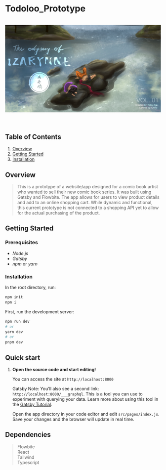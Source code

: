 # Todoloo_Prototype
<br/>
<img src="./src/images/preview.png" width="800">
<br/>
<br/>
<br/>

## Table of Contents
1. [Overview](#overview)
2. [Getting Started](#getting-started)
3. [Installation](#installation)

## Overview <a name="overview"></a>
>This is a prototype of a website/app designed for a comic book artist who wanted to sell their new comic book series. It was built using Gatsby and Flowbite. The app allows for users to view product details and add to an online shopping cart. While dynamic and functional, this current prototype is not connected to a shopping API yet to allow for the actual purchasing of the product.

## Getting Started <a name="getting-started"></a>

### Prerequisites
- *Node.js*
- *Gatsby*
- *npm* or *yarn*

### Installation
In the root directory, run:
```bash
npm init
npm i
```

First, run the development server:

```bash
npm run dev
# or
yarn dev
# or
pnpm dev
```

## Quick start

1.  **Open the source code and start editing!**

    You can access the site at `http://localhost:8000`

    Gatsby Note: You'll also see a second link: `http://localhost:8000/___graphql`. This is a tool you can use to experiment with querying your data. Learn more about using this tool in the [Gatsby Tutorial](https://www.gatsbyjs.com/docs/tutorial/getting-started/part-4/#use-graphiql-to-explore-the-data-layer-and-write-graphql-queries).

    Open the app directory in your code editor and edit `src/pages/index.js`. Save your changes and the browser will update in real time.


## Dependencies

>Flowbite
><br/>
>React
><br/>
>Tailwind
><br/>
>Typescript